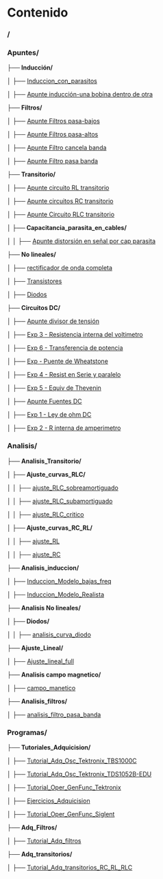 # Contenido 


### /

### Apuntes/

**├── Inducción/**

│   ├── [Induccion_con_parasitos](./Apuntes/Inducción/Induccion_con_parasitos.md)

│   ├── [Apunte inducción-una bobina dentro de otra](./Apuntes/Inducción/Apunte%20inducción-una%20bobina%20dentro%20de%20otra.md)

**├── Filtros/**

│   ├── [Apunte Filtros pasa-bajos](./Apuntes/Filtros/Apunte%20Filtros%20pasa-bajos.md)

│   ├── [Apunte Filtros pasa-altos](./Apuntes/Filtros/Apunte%20Filtros%20pasa-altos.md)

│   ├── [Apunte Filtro cancela banda](./Apuntes/Filtros/Apunte%20Filtro%20cancela%20banda.md)

│   ├── [Apunte Filtro pasa banda](./Apuntes/Filtros/Apunte%20Filtro%20pasa%20banda.md)

**├── Transitorio/**

│   ├── [Apunte circuito RL transitorio](./Apuntes/Transitorio/Apunte%20circuito%20RL%20transitorio.md)

│   ├── [Apunte circuitos RC transitorio](./Apuntes/Transitorio/Apunte%20circuitos%20RC%20transitorio.md)

│   ├── [Apunte Circuito RLC transitorio](./Apuntes/Transitorio/Apunte%20Circuito%20RLC%20transitorio.md)

**│   ├── Capacitancia_parasita_en_cables/**

│   │   ├── [Apunte distorsión en señal por cap parasita](./Apuntes/Transitorio/Capacitancia_parasita_en_cables/Apunte%20distorsión%20en%20señal%20por%20cap%20parasita.md)

**├── No lineales/**

│   ├── [rectificador de onda completa](./Apuntes/No%20lineales/rectificador%20de%20onda%20completa.md)

│   ├── [Transistores](./Apuntes/No%20lineales/Transistores.md)

│   ├── [Diodos](./Apuntes/No%20lineales/Diodos.md)

**├── Circuitos DC/**

│   ├── [Apunte divisor de tensión](./Apuntes/Circuitos%20DC/Apunte%20divisor%20de%20tensión.md)

│   ├── [Exp 3 - Resistencia interna del voltimetro](./Apuntes/Circuitos%20DC/Exp%203%20-%20Resistencia%20interna%20del%20voltimetro.md)

│   ├── [Exp 6 - Transferencia de potencia](./Apuntes/Circuitos%20DC/Exp%206%20-%20Transferencia%20de%20potencia.md)

│   ├── [Exp - Puente de Wheatstone](./Apuntes/Circuitos%20DC/Exp%20-%20Puente%20de%20Wheatstone.md)

│   ├── [Exp 4 - Resist en Serie y paralelo](./Apuntes/Circuitos%20DC/Exp%204%20-%20Resist%20en%20Serie%20y%20paralelo.md)

│   ├── [Exp 5 - Equiv de Thevenin](./Apuntes/Circuitos%20DC/Exp%205%20-%20Equiv%20de%20Thevenin.md)

│   ├── [Apunte Fuentes DC](./Apuntes/Circuitos%20DC/Apunte%20Fuentes%20DC.md)

│   ├── [Exp 1 - Ley de ohm DC](./Apuntes/Circuitos%20DC/Exp%201%20-%20Ley%20de%20ohm%20DC.md)

│   ├── [Exp 2 - R interna de amperimetro](./Apuntes/Circuitos%20DC/Exp%202%20-%20R%20interna%20de%20amperimetro.md)

### Analisis/

**├── Analisis_Transitorio/**

**│   ├── Ajuste_curvas_RLC/**

│   │   ├── [ajuste_RLC_sobreamortiguado](./Analisis/Analisis_Transitorio/Ajuste_curvas_RLC/ajuste_RLC_sobreamortiguado.ipynb)

│   │   ├── [ajuste_RLC_subamortiguado](./Analisis/Analisis_Transitorio/Ajuste_curvas_RLC/ajuste_RLC_subamortiguado.ipynb)

│   │   ├── [ajuste_RLC_critico](./Analisis/Analisis_Transitorio/Ajuste_curvas_RLC/ajuste_RLC_critico.ipynb)

**│   ├── Ajuste_curvas_RC_RL/**

│   │   ├── [ajuste_RL](./Analisis/Analisis_Transitorio/Ajuste_curvas_RC_RL/ajuste_RL.ipynb)

│   │   ├── [ajuste_RC](./Analisis/Analisis_Transitorio/Ajuste_curvas_RC_RL/ajuste_RC.ipynb)

**├── Analisis_induccion/**

│   ├── [Induccion_Modelo_bajas_freq](./Analisis/Analisis_induccion/Induccion_Modelo_bajas_freq.ipynb)

│   ├── [Induccion_Modelo_Realista](./Analisis/Analisis_induccion/Induccion_Modelo_Realista.ipynb)

**├── Analisis No lineales/**

**│   ├── Diodos/**

│   │   ├── [analisis_curva_diodo](./Analisis/Analisis%20No%20lineales/Diodos/analisis_curva_diodo.ipynb)

**├── Ajuste_Lineal/**

│   ├── [Ajuste_lineal_full](./Analisis/Ajuste_Lineal/Ajuste_lineal_full.ipynb)

**├── Analisis campo magnetico/**

│   ├── [campo_manetico](./Analisis/Analisis%20campo%20magnetico/campo_manetico.ipynb)

**├── Analisis_filtros/**

│   ├── [analisis_filtro_pasa_banda](./Analisis/Analisis_filtros/analisis_filtro_pasa_banda.ipynb)

### Programas/

**├── Tutoriales_Adquicision/**

│   ├── [Tutorial_Adq_Osc_Tektronix_TBS1000C](./Programas/Tutoriales_Adquicision/Tutorial_Adq_Osc_Tektronix_TBS1000C.ipynb)

│   ├── [Tutorial_Adq_Osc_Tektronix_TDS1052B-EDU](./Programas/Tutoriales_Adquicision/Tutorial_Adq_Osc_Tektronix_TDS1052B-EDU.ipynb)

│   ├── [Tutorial_Oper_GenFunc_Tektronix](./Programas/Tutoriales_Adquicision/Tutorial_Oper_GenFunc_Tektronix.ipynb)

│   ├── [Ejercicios_Adquicision](./Programas/Tutoriales_Adquicision/Ejercicios_Adquicision.ipynb)

│   ├── [Tutorial_Oper_GenFunc_Siglent](./Programas/Tutoriales_Adquicision/Tutorial_Oper_GenFunc_Siglent.ipynb)

**├── Adq_Filtros/**

│   ├── [Tutorial_Adq_filtros](./Programas/Adq_Filtros/Tutorial_Adq_filtros.ipynb)

**├── Adq_transitorios/**

│   ├── [Tutorial_Adq_transitorios_RC_RL_RLC](./Programas/Adq_transitorios/Tutorial_Adq_transitorios_RC_RL_RLC.ipynb)

